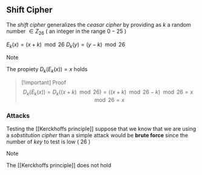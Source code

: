 ## Shift Cipher

The *shift cipher* generalizes the *ceasar cipher* by providing as $k$ a random number $\in Z_{26}$ ( an integer in the range $0-25$ )

$E_k(x) = (x + k)\mod{26}$
$D_k(y) = (y -k)\mod{26}$

>[!note] 
>The propiety $D_k(E_k(x)) = x$ holds
>>[!important] Proof
>> $$D_k(E_k(x)) = D_k((x + k) \mod{26}) = ((x + k) \mod{26} - k) \mod{26} = x \mod{26} = x$$
>>
>

### Attacks

Testing the [[Kerckhoffs principle]] suppose that we know that we are using a *sobstitution cipher* than a simple attack would be **brute force** since the number of *key* to test is low ( $26$ )

>[!note] 
>The [[Kerckhoffs principle]] does not hold